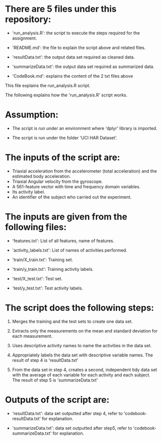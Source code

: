 There are 5 files under this repository:
=========================================

- 'run_analysis.R': the script to execute the steps required for the assignment.

- 'README.md': the file to explain the script above and related files.

- 'resultData.txt': the output data set required as cleaned data.

- 'summarizeData.txt': the output data set required as summarized data.

- 'CodeBook.md': explains the content of the 2 txt files above

This file explains the run_analysis.R script.



The following explains how the 'run_analysis.R' script works.

Assumption:
=========================================

 - The script is run under an environment where 'dplyr' library is imported.

 - The script is run under the folder 'UCI HAR Dataset'.


The inputs of the script are:
=========================================

- Triaxial acceleration from the accelerometer (total acceleration) and the estimated body acceleration.
- Triaxial Angular velocity from the gyroscope. 
- A 561-feature vector with time and frequency domain variables. 
- Its activity label. 
- An identifier of the subject who carried out the experiment.


The inputs are given from the following files:
=========================================

- 'features.txt': List of all features, name of features.

- 'activity_labels.txt': List of names of activities performed.

- 'train/X_train.txt': Training set.

- 'train/y_train.txt': Training activity labels.

- 'test/X_test.txt': Test set.

- 'test/y_test.txt': Test activity labels.


The script does the following steps:
=========================================

1. Merges the training and the test sets to create one data set.

2. Extracts only the measurements on the mean and standard deviation for each measurement.

3. Uses descriptive activity names to name the activities in the data set.

4. Appropriately labels the data set with descriptive variable names. The result of step 4 is 'resultData.txt'

5. From the data set in step 4, creates a second, independent tidy data set with the average of each variable for each activity and each subject. The result of step 5 is 'summarizeData.txt'


Outputs of the script are:
=========================================

- 'resultData.txt': data set outputted after step 4, refer to 'codebook-resultData.txt' for explanation.

- 'summarizeData.txt': data set outputted after step5, refer to 'codebook-summarizeData.txt' for explanation.